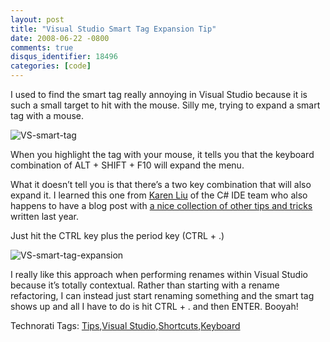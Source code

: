 ```yaml
---
layout: post
title: "Visual Studio Smart Tag Expansion Tip"
date: 2008-06-22 -0800
comments: true
disqus_identifier: 18496
categories: [code]
---
```

I used to find the smart tag really annoying in Visual Studio because it
is such a small target to hit with the mouse. Silly me, trying to expand
a smart tag with a mouse.

![VS-smart-tag](http://haacked.com/images/haacked_com/WindowsLiveWriter/VisualStudioSmartTagExpansionTip_B2D0/VS-smart-tag_3.png "VS-smart-tag") 

When you highlight the tag with your mouse, it tells you that the
keyboard combination of ALT + SHIFT + F10 will expand the menu.

What it doesn’t tell you is that there’s a two key combination that will
also expand it. I learned this one from [Karen
Liu](http://blogs.msdn.com/karenliu/ "Karen Liu's Blog") of the C\# IDE
team who also happens to have a blog post with [a nice collection of
other tips and
tricks](http://blogs.msdn.com/karenliu/archive/2007/06/21/tips-and-tricks-for-vs20005-and-vs2008.aspx "Tips and Tricks for VS2005")
written last year.

Just hit the CTRL key plus the period key (CTRL + .)

![VS-smart-tag-expansion](http://haacked.com/images/haacked_com/WindowsLiveWriter/VisualStudioSmartTagExpansionTip_B2D0/VS-smart-tag-expansion_3.png "VS-smart-tag-expansion")

I really like this approach when performing renames within Visual Studio
because it’s totally contextual. Rather than starting with a rename
refactoring, I can instead just start renaming something and the smart
tag shows up and all I have to do is hit CTRL + . and then ENTER.
Booyah!

Technorati Tags: [Tips](http://technorati.com/tags/Tips),[Visual
Studio](http://technorati.com/tags/Visual+Studio),[Shortcuts](http://technorati.com/tags/Shortcuts),[Keyboard](http://technorati.com/tags/Keyboard)

